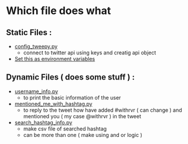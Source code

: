 # Which file does what

## Static Files :

-   [config_tweepy.py](./my_tweepy/config_tweepy.py)
    -   connect to twitter api using keys and creatig api object
-   [Set this as environment variables](./.env_file)
    

## Dynamic Files ( does some stuff ) :

-   [username_info.py](./my_tweepy/username_info.py)
    -   to print the basic information of the user
-   [mentioned_me_with_hashtag.py](./my_tweepy/mentioned_me_with_hashtag.py)
    -   to reply to the tweet how have added #withrvr ( can change ) and mentioned you ( my case @withrvr ) in the tweet
-   [search_hashtag_info.py](./my_tweepy/search_hashtag_info.py)
    -   make csv file of searched hashtag
    -   can be more than one ( make using and or logic )
